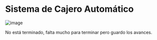 # Sistema de Cajero Automático 

![image](https://user-images.githubusercontent.com/83146564/119748226-cd977c80-be6a-11eb-8477-1749a9f0773c.png)

No está terminado, falta mucho para terminar pero guardo los avances.
